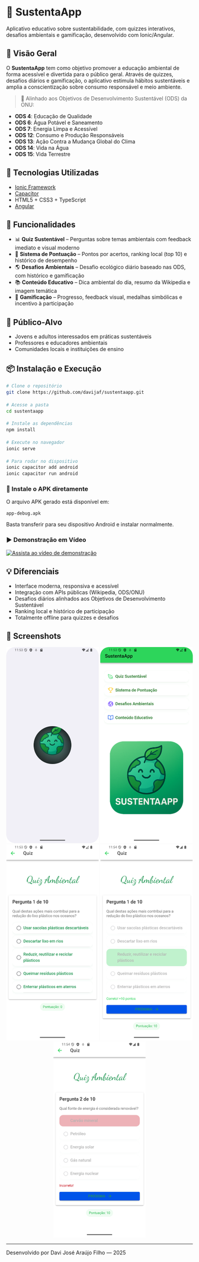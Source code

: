 # 🌱 SustentaApp

Aplicativo educativo sobre sustentabilidade, com quizzes interativos, desafios ambientais e gamificação, desenvolvido com Ionic/Angular.

## 📱 Visão Geral

O **SustentaApp** tem como objetivo promover a educação ambiental de forma acessível e divertida para o público geral. Através de quizzes, desafios diários e gamificação, o aplicativo estimula hábitos sustentáveis e amplia a conscientização sobre consumo responsável e meio ambiente.

> 🔗 Alinhado aos Objetivos de Desenvolvimento Sustentável (ODS) da ONU:
- **ODS 4**: Educação de Qualidade  
- **ODS 6**: Água Potável e Saneamento  
- **ODS 7**: Energia Limpa e Acessível  
- **ODS 12**: Consumo e Produção Responsáveis  
- **ODS 13**: Ação Contra a Mudança Global do Clima  
- **ODS 14**: Vida na Água  
- **ODS 15**: Vida Terrestre

## 🚀 Tecnologias Utilizadas

- [Ionic Framework](https://ionicframework.com/)
- [Capacitor](https://capacitorjs.com/)
- HTML5 + CSS3 + TypeScript
- [Angular](https://angular.io/)

## 🧩 Funcionalidades

- 📊 **Quiz Sustentável** – Perguntas sobre temas ambientais com feedback imediato e visual moderno
- 🏅 **Sistema de Pontuação** – Pontos por acertos, ranking local (top 10) e histórico de desempenho
- 🌎 **Desafios Ambientais** – Desafio ecológico diário baseado nas ODS, com histórico e gamificação
- 📚 **Conteúdo Educativo** – Dica ambiental do dia, resumo da Wikipedia e imagem temática
- 🔄 **Gamificação** – Progresso, feedback visual, medalhas simbólicas e incentivo à participação

## 🎯 Público-Alvo

- Jovens e adultos interessados em práticas sustentáveis
- Professores e educadores ambientais
- Comunidades locais e instituições de ensino

## 📦 Instalação e Execução

```bash
# Clone o repositório
git clone https://github.com/davijaf/sustentaapp.git

# Acesse a pasta
cd sustentaapp

# Instale as dependências
npm install

# Execute no navegador
ionic serve

# Para rodar no dispositivo
ionic capacitor add android
ionic capacitor run android
```

### 📲 Instale o APK diretamente

O arquivo APK gerado está disponível em:

```
app-debug.apk
```

Basta transferir para seu dispositivo Android e instalar normalmente.

### ▶️ Demonstração em Vídeo

[![Assista ao vídeo de demonstração](https://img.youtube.com/vi/r8G3IX73dC0/0.jpg)](https://youtube.com/shorts/r8G3IX73dC0?feature=share)

## 💡 Diferenciais

- Interface moderna, responsiva e acessível
- Integração com APIs públicas (Wikipedia, ODS/ONU)
- Desafios diários alinhados aos Objetivos de Desenvolvimento Sustentável
- Ranking local e histórico de participação
- Totalmente offline para quizzes e desafios

## 📸 Screenshots

<p align="center">
  <img src="./screenshot/Screenshot_20250527_235404.png" alt="Tela inicial" width="250" />
  <img src="./screenshot/Screenshot_20250527_235417.png" alt="Quiz" width="250" />
  <img src="./screenshot/Screenshot_20250527_235427.png" alt="Ranking" width="250" />
  <img src="./screenshot/Screenshot_20250527_235451.png" alt="Desafio do dia" width="250" />
  <img src="./screenshot/Screenshot_20250527_235504.png" alt="Conteúdo educativo" width="250" />
</p>

---

Desenvolvido por Davi José Araújo Filho — 2025